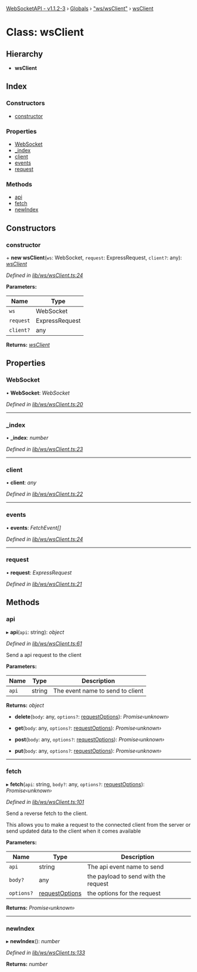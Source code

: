 [WebSocketAPI - v1.1.2-3](../README.md) › [Globals](../globals.md) › ["ws/wsClient"](../modules/_ws_wsclient_.md) › [wsClient](_ws_wsclient_.wsclient.md)

# Class: wsClient

## Hierarchy

* **wsClient**

## Index

### Constructors

* [constructor](_ws_wsclient_.wsclient.md#constructor)

### Properties

* [WebSocket](_ws_wsclient_.wsclient.md#websocket)
* [_index](_ws_wsclient_.wsclient.md#_index)
* [client](_ws_wsclient_.wsclient.md#client)
* [events](_ws_wsclient_.wsclient.md#events)
* [request](_ws_wsclient_.wsclient.md#request)

### Methods

* [api](_ws_wsclient_.wsclient.md#api)
* [fetch](_ws_wsclient_.wsclient.md#fetch)
* [newIndex](_ws_wsclient_.wsclient.md#newindex)

## Constructors

###  constructor

\+ **new wsClient**(`ws`: WebSocket, `request`: ExpressRequest, `client?`: any): *[wsClient](_ws_wsclient_.wsclient.md)*

*Defined in [lib/ws/wsClient.ts:24](https://github.com/wallsmetalroofing/WebSocketAPI/blob/dd2bbc9/lib/ws/wsClient.ts#L24)*

**Parameters:**

Name | Type |
------ | ------ |
`ws` | WebSocket |
`request` | ExpressRequest |
`client?` | any |

**Returns:** *[wsClient](_ws_wsclient_.wsclient.md)*

## Properties

###  WebSocket

• **WebSocket**: *WebSocket*

*Defined in [lib/ws/wsClient.ts:20](https://github.com/wallsmetalroofing/WebSocketAPI/blob/dd2bbc9/lib/ws/wsClient.ts#L20)*

___

###  _index

• **_index**: *number*

*Defined in [lib/ws/wsClient.ts:23](https://github.com/wallsmetalroofing/WebSocketAPI/blob/dd2bbc9/lib/ws/wsClient.ts#L23)*

___

###  client

• **client**: *any*

*Defined in [lib/ws/wsClient.ts:22](https://github.com/wallsmetalroofing/WebSocketAPI/blob/dd2bbc9/lib/ws/wsClient.ts#L22)*

___

###  events

• **events**: *FetchEvent[]*

*Defined in [lib/ws/wsClient.ts:24](https://github.com/wallsmetalroofing/WebSocketAPI/blob/dd2bbc9/lib/ws/wsClient.ts#L24)*

___

###  request

• **request**: *ExpressRequest*

*Defined in [lib/ws/wsClient.ts:21](https://github.com/wallsmetalroofing/WebSocketAPI/blob/dd2bbc9/lib/ws/wsClient.ts#L21)*

## Methods

###  api

▸ **api**(`api`: string): *object*

*Defined in [lib/ws/wsClient.ts:61](https://github.com/wallsmetalroofing/WebSocketAPI/blob/dd2bbc9/lib/ws/wsClient.ts#L61)*

Send a api request to the client

**Parameters:**

Name | Type | Description |
------ | ------ | ------ |
`api` | string | The event name to send to client  |

**Returns:** *object*

* **delete**(`body`: any, `options?`: [requestOptions](../interfaces/_ws_wsclient_.requestoptions.md)): *Promise‹unknown›*

* **get**(`body`: any, `options?`: [requestOptions](../interfaces/_ws_wsclient_.requestoptions.md)): *Promise‹unknown›*

* **post**(`body`: any, `options?`: [requestOptions](../interfaces/_ws_wsclient_.requestoptions.md)): *Promise‹unknown›*

* **put**(`body`: any, `options?`: [requestOptions](../interfaces/_ws_wsclient_.requestoptions.md)): *Promise‹unknown›*

___

###  fetch

▸ **fetch**(`api`: string, `body?`: any, `options?`: [requestOptions](../interfaces/_ws_wsclient_.requestoptions.md)): *Promise‹unknown›*

*Defined in [lib/ws/wsClient.ts:101](https://github.com/wallsmetalroofing/WebSocketAPI/blob/dd2bbc9/lib/ws/wsClient.ts#L101)*

Send a reverse fetch to the client.

This allows you to make a request to the connected client from the server or send updated data to the client when it comes available

**Parameters:**

Name | Type | Description |
------ | ------ | ------ |
`api` | string | The api event name to send |
`body?` | any | the payload to send with the request |
`options?` | [requestOptions](../interfaces/_ws_wsclient_.requestoptions.md) | the options for the request  |

**Returns:** *Promise‹unknown›*

___

###  newIndex

▸ **newIndex**(): *number*

*Defined in [lib/ws/wsClient.ts:133](https://github.com/wallsmetalroofing/WebSocketAPI/blob/dd2bbc9/lib/ws/wsClient.ts#L133)*

**Returns:** *number*
